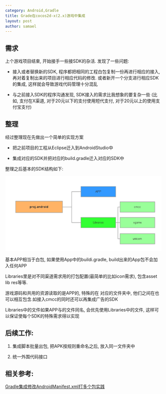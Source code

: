 ```yaml
---
category: Android,Gradle
title: Grade在cocos2d-x(2.x)游戏中集成
layout: post
author: samael
---
```

## 需求

上个游戏项目结束, 开始接手一些接SDK的杂活. 发现了一些问题:

* 接入或者替换新的SDK, 程序都把相同的工程白包复制一份再进行相应的接入, 再对着复制出来的项目进行相应代码的修改. 或者新开一个分支进行相应SDK的集成, 这样就会导致游戏代码管理十分混乱

* 与之前接入SDK的程序沟通发现, SDK接入的需求比我想象的要复杂一些 (比如, 支付在X渠道, 对于20元以下的支付使用短代支付, 对于20元以上的使用支付宝支付)

## 整理

经过整理现在先做出一个简单的实现方案

* 把之前项目的工程从Eclipse迁入到AndroidStudio中

* 集成对应的SDK并把对应的build.gradle迁入对应的SDK中

整理之后基本的SDK结构如下:

![struct](/img/Gradle项目结构.png)

基本APP相当于白包, 如果使用App中的buildi.gradle, build出来的App包不会加入任何APP

Libraries里是对不同渠道需求用的打包配置(最简单的比如icon需求), 包含asset lib res等等.

游戏源码和共用的资源读取的是APP的, 特殊的在 对应的文件夹中, 他们之间在也可以相互包含.如接入cmcc的同时还可以再集成广告的SDK

Libraries中的文件如果APP与的文件同名, 会优先使用Libraries中的文件, 这样可以保证使每个SDK的特殊需求得以实现

## 后续工作:
1. 集成脚本批量出包, 把APK按规则重命名之后, 放入同一文件夹中

2. 统一外围代码接口

## 相关参考:
[Gradle集成修改AndroidManifest.xml打多个包实践](https://testerhome.com/topics/1708)
